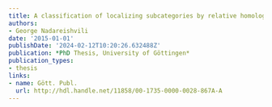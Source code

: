 ```yaml
---
title: A classification of localizing subcategories by relative homological algebra
authors:
- George Nadareishvili
date: '2015-01-01'
publishDate: '2024-02-12T10:20:26.632488Z'
publication: *PhD Thesis, University of Göttingen*
publication_types:
- thesis
links:
- name: Gött. Publ.
  url: http://hdl.handle.net/11858/00-1735-0000-0028-867A-A
---
```


